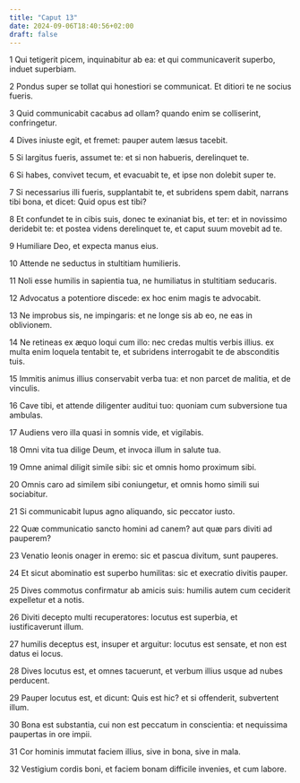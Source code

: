 ```yaml
---
title: "Caput 13"
date: 2024-09-06T18:40:56+02:00
draft: false
---
```




1 Qui tetigerit picem, inquinabitur ab ea: et qui communicaverit superbo, induet superbiam.

2 Pondus super se tollat qui honestiori se communicat. Et ditiori te ne socius fueris.

3 Quid communicabit cacabus ad ollam? quando enim se colliserint, confringetur.

4 Dives iniuste egit, et fremet: pauper autem læsus tacebit.

5 Si largitus fueris, assumet te: et si non habueris, derelinquet te.

6 Si habes, convivet tecum, et evacuabit te, et ipse non dolebit super te.

7 Si necessarius illi fueris, supplantabit te, et subridens spem dabit, narrans tibi bona, et dicet: Quid opus est tibi?

8 Et confundet te in cibis suis, donec te exinaniat bis, et ter: et in novissimo deridebit te: et postea videns derelinquet te, et caput suum movebit ad te.

9 Humiliare Deo, et expecta manus eius.

10 Attende ne seductus in stultitiam humilieris.

11 Noli esse humilis in sapientia tua, ne humiliatus in stultitiam seducaris.

12 Advocatus a potentiore discede: ex hoc enim magis te advocabit.

13 Ne improbus sis, ne impingaris: et ne longe sis ab eo, ne eas in oblivionem.

14 Ne retineas ex æquo loqui cum illo: nec credas multis verbis illius. ex multa enim loquela tentabit te, et subridens interrogabit te de absconditis tuis.

15 Immitis animus illius conservabit verba tua: et non parcet de malitia, et de vinculis.

16 Cave tibi, et attende diligenter auditui tuo: quoniam cum subversione tua ambulas.

17 Audiens vero illa quasi in somnis vide, et vigilabis.

18 Omni vita tua dilige Deum, et invoca illum in salute tua.

19 Omne animal diligit simile sibi: sic et omnis homo proximum sibi.

20 Omnis caro ad similem sibi coniungetur, et omnis homo simili sui sociabitur.

21 Si communicabit lupus agno aliquando, sic peccator iusto.

22 Quæ communicatio sancto homini ad canem? aut quæ pars diviti ad pauperem?

23 Venatio leonis onager in eremo: sic et pascua divitum, sunt pauperes.

24 Et sicut abominatio est superbo humilitas: sic et execratio divitis pauper.

25 Dives commotus confirmatur ab amicis suis: humilis autem cum ceciderit expelletur et a notis.

26 Diviti decepto multi recuperatores: locutus est superbia, et iustificaverunt illum.

27 humilis deceptus est, insuper et arguitur: locutus est sensate, et non est datus ei locus.

28 Dives locutus est, et omnes tacuerunt, et verbum illius usque ad nubes perducent.

29 Pauper locutus est, et dicunt: Quis est hic? et si offenderit, subvertent illum.

30 Bona est substantia, cui non est peccatum in conscientia: et nequissima paupertas in ore impii.

31 Cor hominis immutat faciem illius, sive in bona, sive in mala.

32 Vestigium cordis boni, et faciem bonam difficile invenies, et cum labore.

